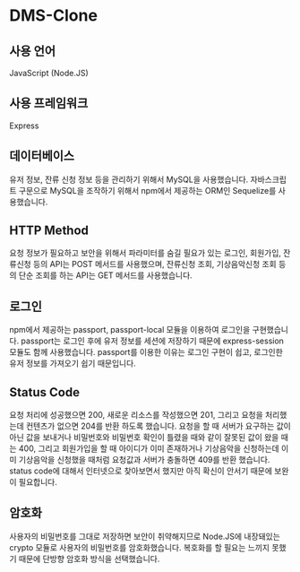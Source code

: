 # DMS-Clone
## 사용 언어

JavaScript (Node.JS)

## 사용 프레임워크

Express

## 데이터베이스

유저 정보, 잔류 신청 정보 등을 관리하기 위해서 MySQL을 사용했습니다. 자바스크립트 구문으로 MySQL을 조작하기 위해서 npm에서 제공하는 ORM인 Sequelize를 사용했습니다.

## HTTP Method

요청 정보가 필요하고 보안을 위해서 파라미터를 숨길 필요가 있는 로그인, 회원가입, 잔류신청 등의 API는 POST 메서드를 사용했으며, 잔류신청 조회, 기상음악신청 조회 등의 단순 조회를 하는 API는 GET 메서드를 사용했습니다.

## 로그인

npm에서 제공하는 passport, passport-local 모듈을 이용하여 로그인을 구현했습니다. passport는 로그인 후에 유저 정보를 세션에 저장하기 때문에 express-session 모듈도 함께 사용했습니다. passport를 이용한 이유는 로그인 구현이 쉽고, 로그인한 유저 정보를 가져오기 쉽기 때문입니다.

## Status Code

요청 처리에 성공했으면 200, 새로운 리소스를 작성했으면 201, 그리고 요청을 처리했는데 컨텐츠가 없으면 204를 반환 하도록 했습니다. 요청을 할 때 서버가 요구하는 값이 아닌 값을 보내거나 비밀번호와 비밀번호 확인이 틀렸을 때와 같이 잘못된 값이 왔을 때는 400, 그리고 회원가입을 할 때 아이디가 이미 존재하거나 기상음악을 신청하는데 이미 기상음악을 신청했을 때처럼 요청값과 서버가 충돌하면 409를 반환 했습니다. status code에 대해서 인터넷으로 찾아보면서 했지만 아직 확신이 안서기 때문에 보완이 필요합니다.

## 암호화

사용자의 비밀번호를 그대로 저장하면 보안이 취약해지므로 Node.JS에 내장돼있는 crypto 모듈로 사용자의 비밀번호를 암호화했습니다. 복호화를 할 필요는 느끼지 못했기 때문에 단방향 암호화 방식을 선택했습니다.

